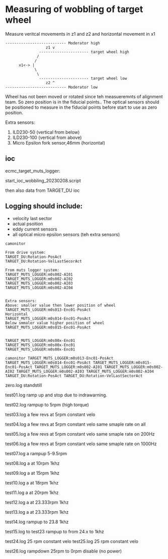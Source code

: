 # Measuring of wobbling of target wheel

Measure veritcal movements in z1 and z2 and horizontal movement in x1
```
--------------------------- Moderator high
                  z1 v
               ---------------------- target wheel high
              /
             /
      x1<-> |
             \
              \
               ---------------------- target wheel low
                  z2 ^                
--------------------------- Moderator low
```
Wheel has not been moved or rotated since teh measueremnts of alignment team. So zero position is in the fiducial points.. The optical sensors should be positioned to measure in the fiducial points before start to use as zero position.

Extra sensors:
1. ILD230-50 (vertical from below)
2. ILD230-100 (vertical from above)
3. Micro Epsilon fork sensor,46mm (horizontal)

## ioc
ecmc_target_muts_logger:

start_ioc_wobbling_20230208.script

then also data from TARGET_DU ioc

## Logging should include:

* velocity last sector
* actual psoition
* eddy current sensors
* all optical micro epsilon sensors (teh extra sensors)

```
camonitor 

From drive system:
TARGET_DU:Rotation-PosAct 
TARGET_DU:Rotation-VelLastSecorAct 

From muts logger system:
TARGET_MUTS_LOGGER:m0s002-AI01
TARGET_MUTS_LOGGER:m0s002-AI02
TARGET_MUTS_LOGGER:m0s002-AI03
TARGET_MUTS_LOGGER:m0s002-AI04


Extra sensors:
Above: smaller value then lower position of wheel
TARGET_MUTS_LOGGER:m0s013-Enc01-PosAct 
Horizontal 
TARGET_MUTS_LOGGER:m0s014-Enc01-PosAct
Below smmaler value higher position of wheel
TARGET_MUTS_LOGGER:m0s015-Enc01-PosAct


TARGET_MUTS_LOGGER:m0s00x-Enc01
TARGET_MUTS_LOGGER:m0s00x-Enc01
TARGET_MUTS_LOGGER:m0s00x-Enc01

camonitor TARGET_MUTS_LOGGER:m0s013-Enc01-PosAct TARGET_MUTS_LOGGER:m0s014-Enc01-PosAct TARGET_MUTS_LOGGER:m0s015-Enc01-PosAct TARGET_MUTS_LOGGER:m0s002-AI01 TARGET_MUTS_LOGGER:m0s002-AI02 TARGET_MUTS_LOGGER:m0s002-AI03 TARGET_MUTS_LOGGER:m0s002-AI04 TARGET_DU:Rotation-PosAct TARGET_DU:Rotation-VelLastSectorAct
```






zero.log standstill

test01.log ramp up and stop due to indrawarning.

test02.log rampup to 5rpm (high torque)

test03.log a few revs at 5rpm constant velo

test04.log a few revs at 5rpm constant velo same smaple rate on all

test05.log a few revs at 5rpm constant velo same smaple rate on 200Hz 

test06.log a few revs at 5rpm constant velo same smaple rate on 1000Hz 

test07.log a rampup 5-9.5rpm

test08.log a at 10rpm 1khz

test09.log a at 15rpm 1khz

test10.log a at 18rpm 1khz

test11.log a at 20rpm 1khz

test12.log a at 23.333rpm 1khz

test13.log a at 23.333rpm 1khz

test14.log rampup to 23.8 1khz

test15.log to test23 rampup to from 24.x to 1khz

test24.log 25 rpm constant velo
test25.log 25 rpm constant velo


test26.log rampdown 25rpm to 0rpm disable (no power)

